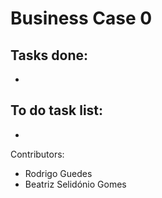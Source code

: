 # Business Case 0
 

Tasks done:
-
-


To do task list:
-
-

Contributors:

- Rodrigo Guedes
- Beatriz Selidónio Gomes